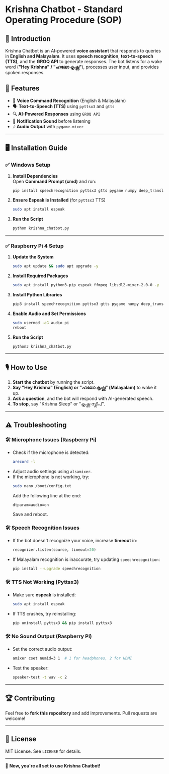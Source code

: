 # Krishna Chatbot - Standard Operating Procedure (SOP)

## 📌 Introduction
Krishna Chatbot is an AI-powered **voice assistant** that responds to queries in **English and Malayalam**. It uses **speech recognition**, **text-to-speech (TTS)**, and the **GROQ API** to generate responses. The bot listens for a wake word (**"Hey Krishna" / "ഹലോ കൃഷ്ണ"**), processes user input, and provides spoken responses.

## 🔧 Features
- 🎤 **Voice Command Recognition** (English & Malayalam)
- 🗣️ **Text-to-Speech (TTS)** using `pyttsx3` and `gtts`
- 🔍 **AI-Powered Responses** using `GROQ API`
- 🔔 **Notification Sound** before listening
- 🎶 **Audio Output** with `pygame.mixer`

---

## 🖥️ Installation Guide
### ✅ Windows Setup
1. **Install Dependencies**  
   Open **Command Prompt (cmd)** and run:
   ```bash
   pip install speechrecognition pyttsx3 gtts pygame numpy deep_translator requests
   ```
2. **Ensure Espeak is Installed** (for `pyttsx3` TTS)
   ```bash
   sudo apt install espeak
   ```
3. **Run the Script**
   ```bash
   python krishna_chatbot.py
   ```

---

### ✅ Raspberry Pi 4 Setup
1. **Update the System**
   ```bash
   sudo apt update && sudo apt upgrade -y
   ```
2. **Install Required Packages**
   ```bash
   sudo apt install python3-pip espeak ffmpeg libsdl2-mixer-2.0-0 -y
   ```
3. **Install Python Libraries**
   ```bash
   pip3 install speechrecognition pyttsx3 gtts pygame numpy deep_translator requests
   ```
4. **Enable Audio and Set Permissions**
   ```bash
   sudo usermod -aG audio pi
   reboot
   ```
5. **Run the Script**
   ```bash
   python3 krishna_chatbot.py
   ```

---

## 🎙️ How to Use
1. **Start the chatbot** by running the script.
2. **Say "Hey Krishna" (English) or "ഹലോ കൃഷ്ണ" (Malayalam)** to wake it up.
3. **Ask a question**, and the bot will respond with AI-generated speech.
4. **To stop**, say "Krishna Sleep" or "കൃഷ്ണ സ്ലീപ്".

---

## ⚠️ Troubleshooting
### 🛠 Microphone Issues (Raspberry Pi)
- Check if the microphone is detected:
  ```bash
  arecord -l
  ```
- Adjust audio settings using `alsamixer`.
- If the microphone is not working, try:
  ```bash
  sudo nano /boot/config.txt
  ```
  Add the following line at the end:
  ```
  dtparam=audio=on
  ```
  Save and reboot.

### 🛠 Speech Recognition Issues
- If the bot doesn't recognize your voice, increase **timeout** in:
  ```python
  recognizer.listen(source, timeout=20)
  ```
- If Malayalam recognition is inaccurate, try updating `speechrecognition`:
  ```bash
  pip install --upgrade speechrecognition
  ```

### 🛠 TTS Not Working (Pyttsx3)
- Make sure **espeak** is installed:
  ```bash
  sudo apt install espeak
  ```
- If TTS crashes, try reinstalling:
  ```bash
  pip uninstall pyttsx3 && pip install pyttsx3
  ```

### 🛠 No Sound Output (Raspberry Pi)
- Set the correct audio output:
  ```bash
  amixer cset numid=3 1  # 1 for headphones, 2 for HDMI
  ```
- Test the speaker:
  ```bash
  speaker-test -t wav -c 2
  ```

---

## 🏆 Contributing
Feel free to **fork this repository** and add improvements. Pull requests are welcome!

---

## 📜 License
MIT License. See `LICENSE` for details.

---

🚀 **Now, you're all set to use Krishna Chatbot!**

